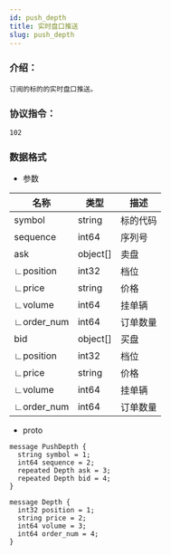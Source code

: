 ```yaml
---
id: push_depth
title: 实时盘口推送
slug: push_depth
---
```


### 介绍：
    订阅的标的的实时盘口推送。
### 协议指令：
    102
### 数据格式
* 参数

| 名称 | 类型   | 描述  | 
|-------|-------|-----|
|symbol|string|标的代码|
|sequence|int64|序列号|
|ask|object[]|卖盘|
|∟position|int32|档位|
|∟price|string|价格|
|∟volume|int64|挂单辆|
|∟order_num|int64|订单数量|
|bid|object[]|买盘|
|∟position|int32|档位|
|∟price|string|价格|
|∟volume|int64|挂单辆|
|∟order_num|int64|订单数量|

* proto
```
message PushDepth {
  string symbol = 1;
  int64 sequence = 2;
  repeated Depth ask = 3;
  repeated Depth bid = 4;
}
  
message Depth {
  int32 position = 1;
  string price = 2;
  int64 volume = 3;
  int64 order_num = 4;
}
```